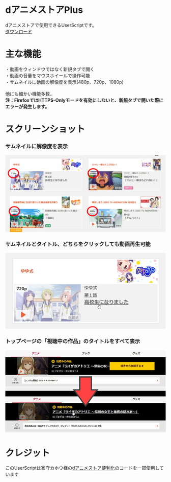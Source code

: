 # dアニメストアPlus
dアニメストアで使用できるUserScriptです。  
[ダウンロード](https://greasyfork.org/scripts/471042-d%E3%82%A2%E3%83%8B%E3%83%A1%E3%82%B9%E3%83%88%E3%82%A2plus/code/d%E3%82%A2%E3%83%8B%E3%83%A1%E3%82%B9%E3%83%88%E3%82%A2Plus.user.js)  

# 主な機能
・動画をウィンドウではなく新規タブで開く  
・動画の音量をマウスホイールで操作可能  
・サムネイルに動画の解像度を表示(480p、720p、1080p)  
<br>
他にも細かい機能多数..  
**注：FirefoxではHTTPS-Onlyモードを有効にしないと、新規タブで開いた際にエラーが発生します。**

# スクリーンショット
### サムネイルに解像度を表示  
![解像度を表示](1.jpg)  
### サムネイルとタイトル、どちらをクリックしても動画再生可能
![タイトルをクリックして動画再生](2.jpg)  
### トップページの「視聴中の作品」のタイトルをすべて表示
![視聴中の作品の表示を調整](3.jpg)  

# クレジット
このUserScriptは家守カホウ様の[dアニメストア便利化](https://greasyfork.org/ja/scripts/414008)のコードを一部使用しています
